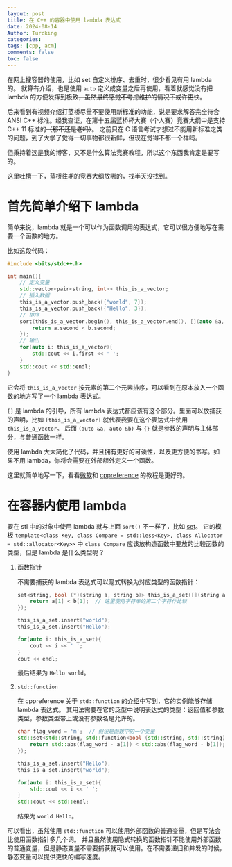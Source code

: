 ```yaml
---
layout: post
title: 在 C++ 的容器中使用 lambda 表达式
date: 2024-08-14
Author: Turcking
categories: 
tags: [cpp, acm]
comments: false
toc: false
---
```


在网上搜容器的使用，比如 set 自定义排序、去重时，很少看见有用 lambda 的。
就算有介绍，也是使用 `auto` 定义成变量之后再使用，看着就感觉没有把 lambda 的方便发挥到极致~~，虽然最终感觉不考虑维护的情况下或许更快~~。

后来看到有视频介绍打蓝桥尽量不要使用新标准的功能，说是要求解答完全符合 ANSI C++ 标准。经我查证，在第十五届蓝桥杯大赛（个人赛）竞赛大纲中是支持 C++ 11 标准的~~（那不还是老吗）~~。
之前只在 C 语言考试才想过不能用新标准之类的问题，到了大学了觉得一切事物都很新鲜，但现在觉得不都一个样吗。

但秉持着这是我的博客，又不是什么算法竞赛教程，所以这个东西我肯定是要写的。

这里吐槽一下，蓝桥往期的竞赛大纲放哪的，找半天没找到。

# 首先简单介绍下 lambda

简单来说，lambda 就是一个可以作为函数调用的表达式，它可以很方便地写在需要一个函数的地方。

比如这段代码：

```cpp
#include <bits/stdc++.h>

int main(){
	// 定义变量
	std::vector<pair<string, int>> this_is_a_vector;
	// 插入数据
	this_is_a_vector.push_back({"world", 7});
	this_is_a_vector.push_back({"Hello", 3});
	// 排序
	sort(this_is_a_vector.begin(), this_is_a_vector.end(), [](auto &a, auto &b){
		return a.second < b.second;
	});
	// 输出
	for(auto i: this_is_a_vector){
		std::cout << i.first << ' ';
	}
	std::cout << std::endl;
}
```

它会将 `this_is_a_vector` 按元素的第二个元素排序，可以看到在原本放入一个函数的地方写了一个 lambda 表达式。

`[]` 是 lambda 的引导，所有 lambda 表达式都应该有这个部分。里面可以放捕获的声明，比如 `[this_is_a_vector]` 就代表我要在这个表达式中使用 `this_is_a_vector`。
后面 `(auto &a, auto &b)` 与 `{}` 就是参数的声明与主体部分，与普通函数一样。

使用 lambda 大大简化了代码，并且拥有更好的可读性，以及更方便的书写。如果不用 lambda，你将会需要在外部额外定义一个函数。

这里就简单地写一下，看看[微软](https://learn.microsoft.com/zh-cn/cpp/cpp/lambda-expressions-in-cpp)和 [cppreference](https://zh.cppreference.com/w/cpp/language/lambda) 的教程是更好的。

# 在容器内使用 lambda

要在 stl 中的对象中使用 lambda 就与上面 `sort()` 不一样了，比如 [set](https://zh.cppreference.com/w/cpp/container/set)。
它的模板 `template<class Key, class Compare = std::less<Key>, class Allocator = std::allocator<Key>>` 中 `class Compare` 应该放构造函数中要放的比较函数的类型，但是 lambda 是什么类型呢？

1. 函数指针

	不需要捕获的 lambda 表达式可以隐式转换为对应类型的函数指针：

	```cpp
	set<string, bool (*)(string a, string b)> this_is_a_set([](string a, string b){
		return a[1] < b[1];  // 这里使用字符串的第二个字符作比较
	});

	this_is_a_set.insert("world");
	this_is_a_set.insert("Hello");

	for(auto i: this_is_a_set){
		cout << i << ' ';
	}
	cout << endl;
	```

	最后结果为 `Hello world`。

2. `std::function`

	在 cppreference 关于 `std::function` 的[介绍](https://zh.cppreference.com/w/cpp/utility/functional/function)中写到，它的实例能够存储 lambda 表达式。
	其用法需要在它的泛型中说明表达式的类型：返回值和参数类型，参数类型带上或没有参数名是允许的。

	```cpp
	char flag_word = 'm';  // 假设是函数中的一个变量
	std::set<std::string, std::function<bool (std::string, std::string)>> this_is_a_set([&flag_word](std::string a, std::string b){  // 引用捕获外部 flag_word
		return std::abs(flag_word - a[1]) < std::abs(flag_word - b[1]);  // 这里使用字符串第二个字符与 flag_word 的绝对值作比较
	});

	this_is_a_set.insert("Hello");
	this_is_a_set.insert("world");

	for(auto i: this_is_a_set){
		std::cout << i << ' ';
	}
	std::cout << std::endl;
	```

	结果为 `world Hello`。

可以看出，虽然使用 `std::function` 可以使用外部函数的普通变量，但是写法会比使用函数指针多几个词。
并且虽然使用隐式转换的函数指针不能使用外部函数的普通变量，但是静态变量不需要捕获就可以使用。在不需要递归和并发的时候，静态变量可以提供更快的编写速度。
